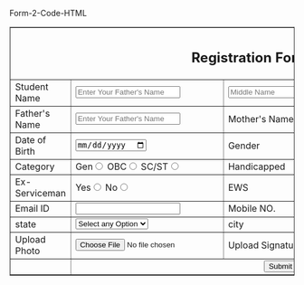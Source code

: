 Form-2-Code-HTML
<!DOCTYPE html>
<html lang="en">
<head>
    <meta charset="UTF-8">
    <meta name="viewport" content="width=device-width, initial-scale=1.0">
    <title>Document</title>
</head>
<body>
    <form>
        <table align="center" width="60%" cellpadding="5px" border="1">
            <tr>
                <th colspan="4"><h2>Registration Form</h2></th>
            </tr>
            <tr>
                <td><label for="t1">Student Name</label></td>
                <td><input id="t1" type="text" placeholder="Enter Your Father's Name"></td>
                <td><input id="t2" type="text" placeholder="Middle Name"></td>
                <td><input id="t3" type="text" placeholder="last Name"></td>
            </tr>
            <tr>
                <td><label for="t2">Father's Name</label></td>
                <td><input id="t2" type="text" placeholder="Enter Your Father's Name"></td>
                <td><label for="t3">Mother's Name</label></td>
                <td><input id="t3" type="text" placeholder="Enter Your Mother's Name"></td>
            </tr>
            <tr>
                <td><label for="t4">Date of Birth</label></td>
                <td><input id="t4" type="date" name="dob"></td>
            <td><label>Gender</label></td>
        <td>
          <label for="r1">Male</label><input id="r1" type="radio" name="gender">
          <label for="r2">Female</label><input id="r2" type="radio" name="gender">
        </td>    
            </tr>
            <tr>
             <td><label>Category</label></td>
        <td>
          <label>Gen</label><input type="radio" name="cat">
          <label>OBC</label><input type="radio" name="cat">
          <label>SC/ST</label><input type="radio" name="cat">
        </td>
             <td><label>Handicapped</label></td>
        <td>
          <label>Yes</label><input type="radio" name="hand">
          <label>No</label><input type="radio" name="hand">
        </td>
      </tr>
           <tr>
            <td><label>Ex-Serviceman</label></td>
        <td>
            <label>Yes</label><input type="radio" name="ser">
            <label>No</label><input type="radio" name="ser">
        </td>
            <td><label>EWS</label></td>
        <td>
            <label>Yes</label><input type="radio" name="ews">
            <label>No</label><input type="radio" name="ews">
        </td>
           </tr>
           <tr>
            <td><label for="t5">Email ID</label></td>
            <td><input id="t5" type="email"></td>
            <td><label for="t6">Mobile NO.</label></td>
            <td><input id="t6" type="text" maxlength="11"></td>
           </tr>
            <td>state</td>
            <td>
                <select>
                  <option>Select any Option</option> 
                  <option>Uttar Pardesh</option> 
                  <option>Madhya Pardesh</option>     
                </select>
            </td>      
            <td>city</td>
            <td>
               <select>
                <option>Prayagraj</option>
                <option>Kanpur</option>
                <option>Bhopal</option>
               </select>
            </td>
            <tr>
                <td>Upload Photo</td>
                <td><input type="file"></td>
                <td>Upload Signature</td>
                <td><input type="file"></td>
            </tr>
            <tr>
                <td></td>
                <td colspan="3" align="center">
                <input type="button" value="Submit">
                </td>
            </tr>
        </table>
    </form>
</body>
</html>
